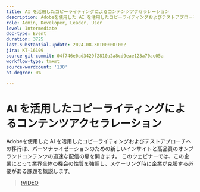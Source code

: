 ```yaml
---
title: AI を活用したコピーライティングによるコンテンツアクセラレーション
description: Adobeを使用した AI を活用したコピーライティングおよびテストアプローチへの移行は、パーソナライゼーションのための新しいインサイトと高品質のオンブランドコンテンツの迅速な配信の扉を開きます。 このウェビナーでは、この企業にとって業界全体の機会の性質を強調し、スケーリング時に企業が克服する必要がある課題を概説します。
role: Admin, Developer, Leader, User
level: Intermediate
doc-type: Event
duration: 3725
last-substantial-update: 2024-08-30T00:00:00Z
jira: KT-16109
source-git-commit: 04f746e0ad3429f2810a2a8cd9eae123a70ac05a
workflow-type: tm+mt
source-wordcount: '130'
ht-degree: 0%

---
```



# AI を活用したコピーライティングによるコンテンツアクセラレーション

Adobeを使用した AI を活用したコピーライティングおよびテストアプローチへの移行は、パーソナライゼーションのための新しいインサイトと高品質のオンブランドコンテンツの迅速な配信の扉を開きます。 このウェビナーでは、この企業にとって業界全体の機会の性質を強調し、スケーリング時に企業が克服する必要がある課題を概説します。

>[!VIDEO](https://video.tv.adobe.com/v/3433223/?learn=on)
